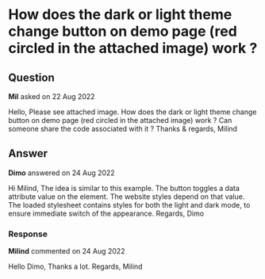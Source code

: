 # How does the dark or light theme change button on demo page (red circled in the attached image) work ?

## Question

**Mil** asked on 22 Aug 2022

Hello, Please see attached image. How does the dark or light theme change button on demo page (red circled in the attached image) work ? Can someone share the code associated with it ? Thanks & regards, Milind

## Answer

**Dimo** answered on 24 Aug 2022

Hi Milind, The idea is similar to this example. The button toggles a data attribute value on the <html> element. The website styles depend on that value. The loaded stylesheet contains styles for both the light and dark mode, to ensure immediate switch of the appearance. Regards, Dimo

### Response

**Milind** commented on 24 Aug 2022

Hello Dimo, Thanks a lot. Regards, Milind
